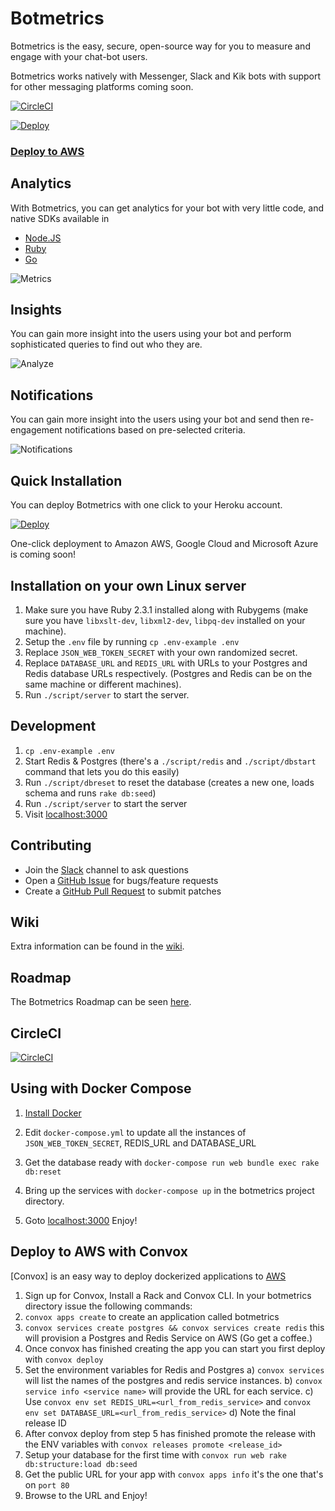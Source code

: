 # Botmetrics

Botmetrics is the easy, secure, open-source way for you to measure and
engage with your chat-bot users.

Botmetrics works natively with Messenger, Slack and Kik bots with
support for other messaging platforms coming soon.

[![CircleCI](https://circleci.com/gh/botmetrics/botmetrics/tree/master.svg?style=svg)](https://circleci.com/gh/botmetrics/botmetrics/tree/master)

[![Deploy](https://www.herokucdn.com/deploy/button.svg)](https://heroku.com/deploy?template=https://github.com/botmetrics/botmetrics)

### [Deploy to AWS](#AWS)

## Analytics

With Botmetrics, you can get analytics for your bot with very little
code, and native SDKs available in

* [Node.JS](https://github.com/botmetrics/botmetrics.js)
* [Ruby](https://github.com/botmetrics/botmetrics-rb)
* [Go](https://github.com/botmetrics/go-botmetrics)

![Metrics](https://github.com/botmetrics/botmetrics/raw/master/app/assets/images/homepage/metrics.png)

## Insights

You can gain more insight into the users using your bot and perform
sophisticated queries to find out who they are.

![Analyze](https://github.com/botmetrics/botmetrics/raw/master/app/assets/images/homepage/analyze.png)

## Notifications

You can gain more insight into the users using your bot and send then
re-engagement notifications based on pre-selected criteria.

![Notifications](https://github.com/botmetrics/botmetrics/raw/master/app/assets/images/homepage/notifications.png)

## Quick Installation

You can deploy Botmetrics with one click to your Heroku account.

[![Deploy](https://www.herokucdn.com/deploy/button.svg)](https://heroku.com/deploy?template=https://github.com/botmetrics/botmetrics)

One-click deployment to Amazon AWS, Google Cloud and Microsoft Azure is
coming soon!

## Installation on your own Linux server

1. Make sure you have Ruby 2.3.1 installed along with Rubygems (make
   sure you have `libxslt-dev`, `libxml2-dev`, `libpq-dev` installed on
your machine).
2. Setup the `.env` file by running `cp .env-example .env`
3. Replace `JSON_WEB_TOKEN_SECRET` with your own randomized secret.
4. Replace `DATABASE_URL` and `REDIS_URL` with URLs to your Postgres and Redis database URLs respectively. (Postgres and Redis can be on the same machine or different machines).
5. Run `./script/server` to start the server.

## Development

1. `cp .env-example .env`
2. Start Redis & Postgres (there's a `./script/redis` and
   `./script/dbstart` command that lets you do this easily)
3. Run `./script/dbreset` to reset the database (creates a new one,
   loads schema and runs `rake db:seed`)
4. Run `./script/server` to start the server
5. Visit [localhost:3000](http://localhost:3000)

## Contributing

* Join the [Slack](https://slack.getbotmetrics.com) channel to ask questions
* Open a [GitHub Issue](https://github.com/botmetrics/botmetrics/issues/new) for bugs/feature requests
* Create a [GitHub Pull Request](https://help.github.com/articles/using-pull-requests/) to submit patches


## Wiki

Extra information can be found in the [wiki](https://github.com/botmetrics/botmetrics/wiki).

## Roadmap

The Botmetrics Roadmap can be seen
[here](https://github.com/botmetrics/botmetrics/projects/1).

## CircleCI

[![CircleCI](https://circleci.com/gh/botmetrics/botmetrics/tree/master.svg?style=svg)](https://circleci.com/gh/botmetrics/botmetrics/tree/master)

## Using with Docker Compose

1) [Install Docker](https://www.docker.com/products/overview#/install_the_platform/?utm_source=getbotmetrics.com&utm_campaign=github_docker)

2) Edit `docker-compose.yml` to update all the instances of  `JSON_WEB_TOKEN_SECRET`, REDIS_URL and DATABASE_URL

3) Get the database ready with `docker-compose run web bundle exec rake db:reset`

4) Bring up the services with `docker-compose up` in the botmetrics project directory.

5) Goto [localhost:3000](http://localhost:3000) Enjoy!

## Deploy to AWS with Convox

[Convox] is an easy way to deploy dockerized applications to [AWS](http://www.aws.com)

1) Sign up for Convox, Install a Rack and Convox CLI. 
In your botmetrics directory issue the following commands:
2) `convox apps create` to create an application called botmetrics
3) `convox services create postgres && convox services create redis` this will provision a Postgres and Redis Service on AWS (Go get a coffee.)
4) Once convox has finished creating the app you can start you first deploy with `convox deploy` 
5) Set the environment variables for Redis and Postgres
   a) `convox services` will list the names of the postgres and redis service instances. 
   b) `convox service info <service name>` will provide the URL for each service. 
   c) Use `convox env set REDIS_URL=<url_from_redis_service>` and `convox env set DATABASE_URL=<url_from_redis_service>`
   d) Note the final release ID 
6) After convox deploy from step 5 has finished promote the release with the ENV variables with `convox releases promote <release_id>` 
7) Setup your database for the first time with `convox run web rake db:structure:load db:seed` 
8) Get the public URL for your app with `convox apps info` it's the one that's on `port 80`
9) Browse to the URL and Enjoy! 
